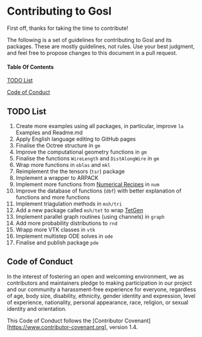 # Contributing to Gosl

First off, thanks for taking the time to contribute!

The following is a set of guidelines for contributing to Gosl and its packages. These are mostly
guidelines, not rules. Use your best judgment, and feel free to propose changes to this document in
a pull request.

#### Table Of Contents

[TODO List](#todo-list)

[Code of Conduct](#code-of-conduct)

## TODO List

1.  Create more examples using all packages, in particular, improve `la` Examples and Readme.md
2.  Apply English language editing to GitHub pages
3.  Finalise the Octree structure in `gm`
4.  Improve the computational geometry functions in `gm`
5.  Finalise the functions `WireLength` and `DistAlongWire` in `gm`
6.  Wrap more functions in `oblas` and `mkl`
7.  Reimplement the the tensors (`tsr`) package
8.  Implement a wrapper to ARPACK
9.  Implement more functions from [Numerical Recipes](http://numerical.recipes) in `num`
10. Improve the database of functions (`dbf`) with better explanation of functions and more functions
11. Implement triagulation methods in `msh/tri`
12. Add a new package called `msh/tet` to wrap [TetGen](http://wias-berlin.de/software/index.jsp?id=TetGen&lang=1)
13. Implement parallel graph routines (using channels) in `graph`
14. Add more probability distributions to `rnd`
15. Wrapp more VTK classes in `vtk`
16. Implement multistep ODE solves in `ode`
17. Finalise and publish package `pde`

## Code of Conduct

In the interest of fostering an open and welcoming environment, we as contributors and maintainers
pledge to making participation in our project and our community a harassment-free experience for
everyone, regardless of age, body size, disability, ethnicity, gender identity and expression, level
of experience, nationality, personal appearance, race, religion, or sexual identity and orientation.

This Code of Conduct follows the [Contributor Covenant][https://www.contributor-covenant.org],
version 1.4.
